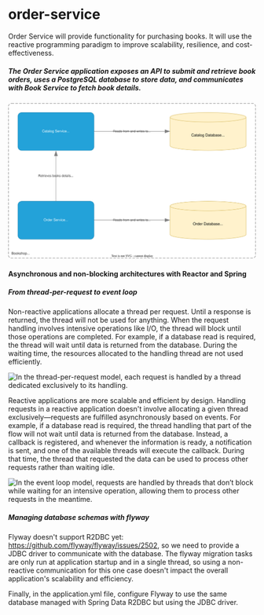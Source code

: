 # order-service

Order Service will provide functionality for purchasing books.
It will use the reactive programming paradigm to improve scalability, resilience, and cost-effectiveness.

##### The Order Service application exposes an API to submit and retrieve book orders, uses a PostgreSQL database to store data, and communicates with Book Service to fetch book details.

![](https://github.com/sanjayrawat1/bookshop/blob/main/order-service/diagrams/order-service.drawio.svg)

#### Asynchronous and non-blocking architectures with Reactor and Spring

##### From thread-per-request to event loop
Non-reactive applications allocate a thread per request. Until a response is returned, the thread will not be used for anything. When the request handling
involves intensive operations like I/O, the thread will block until those operations are completed. For example, if a database read is required, the thread
will wait until data is returned from the database. During the waiting time, the resources allocated to the handling thread are not used efficiently.

![](https://github.com/sanjayrawat1/bookshop/blob/main/order-service/diagrams/thread-per-request-model.drawio.svg "In the thread-per-request model, each request
is handled by a thread dedicated exclusively to its handling.")

Reactive applications are more scalable and efficient by design. Handling requests in a reactive application doesn't involve allocating a given thread
exclusively—requests are fulfilled asynchronously based on events. For example, if a database read is required, the thread handling that part of the flow will
not wait until data is returned from the database. Instead, a callback is registered, and whenever the information is ready, a notification is sent, and one of
the available threads will execute the callback. During that time, the thread that requested the data can be used to process other requests rather than waiting idle.

![](https://github.com/sanjayrawat1/bookshop/blob/main/order-service/diagrams/event-loop-model.drawio.svg "In the event loop model, requests are handled by
threads that don’t block while waiting for an intensive operation, allowing them to process other requests in the meantime.")

##### Managing database schemas with flyway
Flyway doesn't support R2DBC yet: https://github.com/flyway/flyway/issues/2502, so we need to provide a JDBC driver to communicate with the database. The flyway migration tasks are only run at application
startup and in a single thread, so using a non-reactive communication for this one case doesn't impact the overall application's scalability and efficiency.

Finally, in the application.yml file, configure Flyway to use the same database managed with Spring Data R2DBC but using the JDBC driver.
